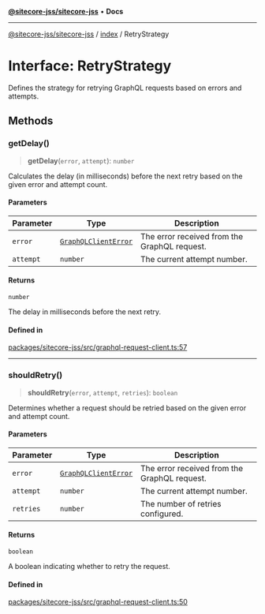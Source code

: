 [**@sitecore-jss/sitecore-jss**](../../README.md) • **Docs**

***

[@sitecore-jss/sitecore-jss](../../README.md) / [index](../README.md) / RetryStrategy

# Interface: RetryStrategy

Defines the strategy for retrying GraphQL requests based on errors and attempts.

## Methods

### getDelay()

> **getDelay**(`error`, `attempt`): `number`

Calculates the delay (in milliseconds) before the next retry based on the given error and attempt count.

#### Parameters

| Parameter | Type | Description |
| ------ | ------ | ------ |
| `error` | [`GraphQLClientError`](../../graphql/type-aliases/GraphQLClientError.md) | The error received from the GraphQL request. |
| `attempt` | `number` | The current attempt number. |

#### Returns

`number`

The delay in milliseconds before the next retry.

#### Defined in

[packages/sitecore-jss/src/graphql-request-client.ts:57](https://github.com/Sitecore/jss/blob/89250cb6aff62e727af20469a4fd43db5c3c8052/packages/sitecore-jss/src/graphql-request-client.ts#L57)

***

### shouldRetry()

> **shouldRetry**(`error`, `attempt`, `retries`): `boolean`

Determines whether a request should be retried based on the given error and attempt count.

#### Parameters

| Parameter | Type | Description |
| ------ | ------ | ------ |
| `error` | [`GraphQLClientError`](../../graphql/type-aliases/GraphQLClientError.md) | The error received from the GraphQL request. |
| `attempt` | `number` | The current attempt number. |
| `retries` | `number` | The number of retries configured. |

#### Returns

`boolean`

A boolean indicating whether to retry the request.

#### Defined in

[packages/sitecore-jss/src/graphql-request-client.ts:50](https://github.com/Sitecore/jss/blob/89250cb6aff62e727af20469a4fd43db5c3c8052/packages/sitecore-jss/src/graphql-request-client.ts#L50)
